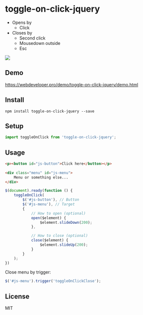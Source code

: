 # toggle-on-click-jquery

- Opens by
  - Click
- Closes by
  - Second click
  - Mousedown outside
  - Esc

![](https://i.imgur.com/gxxFfAn.gif)

## Demo

https://webdeveloper.pro/demo/toggle-on-click-jquery/demo.html

## Install

```shell
npm install toggle-on-click-jquery --save
```

## Setup

```javascript
import toggleOnClick from 'toggle-on-click-jquery';
```

## Usage

```html
<p><button id="js-button">Click here</button></p>
	
<div class="menu" id="js-menu">
    Menu or something else...
</div>
```

```javascript
$(document).ready(function () {
    toggleOnClick(
        $('#js-button'), // Button
        $('#js-menu'), // Target
        {
            // How to open (optional)
            open($element) {
                $element.slideDown(200);
            },

            // How to close (optional)
            close($element) {
                $element.slideUp(200);
            }
        }
    );
})
```

Close menu by trigger:

```javascript
$('#js-menu').trigger('toggleOnClickClose');
```

## License

MIT

